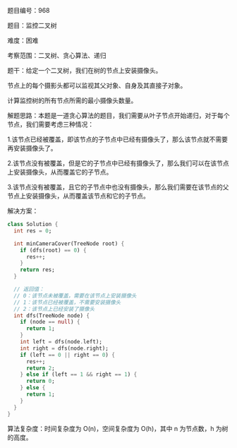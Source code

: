题目编号：968

题目：监控二叉树

难度：困难

考察范围：二叉树、贪心算法、递归

题干：给定一个二叉树，我们在树的节点上安装摄像头。

节点上的每个摄影头都可以监视其父对象、自身及其直接子对象。

计算监控树的所有节点所需的最小摄像头数量。

解题思路：本题是一道贪心算法的题目，我们需要从叶子节点开始递归，对于每个节点，我们需要考虑三种情况：

1.该节点已经被覆盖，即该节点的子节点中已经有摄像头了，那么该节点就不需要再安装摄像头了。

2.该节点没有被覆盖，但是它的子节点中已经有摄像头了，那么我们可以在该节点上安装摄像头，从而覆盖它的子节点。

3.该节点没有被覆盖，且它的子节点中也没有摄像头，那么我们需要在该节点的父节点上安装摄像头，从而覆盖该节点和它的子节点。

解决方案：

```dart
class Solution {
  int res = 0;

  int minCameraCover(TreeNode root) {
    if (dfs(root) == 0) {
      res++;
    }
    return res;
  }

  // 返回值：
  // 0：该节点未被覆盖，需要在该节点上安装摄像头
  // 1：该节点已经被覆盖，不需要安装摄像头
  // 2：该节点上已经安装了摄像头
  int dfs(TreeNode node) {
    if (node == null) {
      return 1;
    }
    int left = dfs(node.left);
    int right = dfs(node.right);
    if (left == 0 || right == 0) {
      res++;
      return 2;
    } else if (left == 1 && right == 1) {
      return 0;
    } else {
      return 1;
    }
  }
}
```

算法复杂度：时间复杂度为 O(n)，空间复杂度为 O(h)，其中 n 为节点数，h 为树的高度。